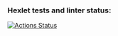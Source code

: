 ### Hexlet tests and linter status:
[![Actions Status](https://github.com/MaxMad446/qa-engineer-project-84/actions/workflows/hexlet-check.yml/badge.svg)](https://github.com/MaxMad446/qa-engineer-project-84/actions)